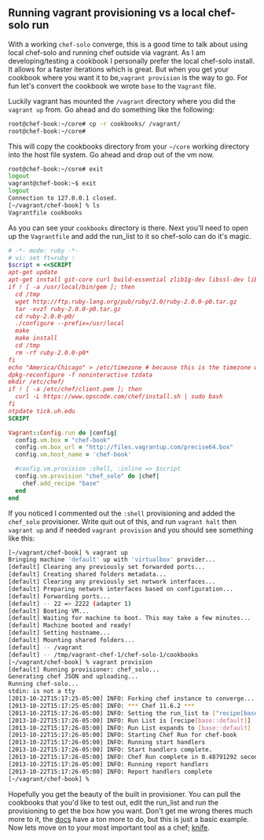 Running vagrant provisioning vs a local chef-solo run
-----------------------------------------------------

With a working `chef-solo` converge, this is a good time to talk about using local chef-solo and running chef outside via vagrant. As I am developing/testing a cookbook I personally prefer the local chef-solo install. It allows for a faster iterations which is great. But when you get your cookbook where you want it to be,`vagrant provision` is the way to go. For fun let's convert the cookbook we wrote `base` to the `Vagrant` file.

Luckily vagrant has mounted the `/vagrant` directory where you did the `vagrant up` from. Go ahead and do something like the following:
```bash
root@chef-book:~/core# cp -r cookbooks/ /vagrant/
root@chef-book:~/core#
```
This will copy the cookbooks directory from your `~/core` working directory into the host file system. Go ahead and drop out of the vm now.
```bash
root@chef-book:~/core# exit
logout
vagrant@chef-book:~$ exit
logout
Connection to 127.0.0.1 closed.
[~/vagrant/chef-book] % ls
Vagrantfile cookbooks
```
As you can see your `cookbooks` directory is there.  Next you'll need to open up the `Vagrantfile` and add the run_list to it so chef-solo can do it's magic.
```ruby
# -*- mode: ruby -*-
# vi: set ft=ruby :
$script = <<SCRIPT
apt-get update
apt-get install git-core curl build-essential zlib1g-dev libssl-dev libreadline6-dev libyaml-dev -y
if ! [ -a /usr/local/bin/gem ]; then
  cd /tmp
  wget http://ftp.ruby-lang.org/pub/ruby/2.0/ruby-2.0.0-p0.tar.gz
  tar -xvzf ruby-2.0.0-p0.tar.gz
  cd ruby-2.0.0-p0/
  ./configure --prefix=/usr/local
  make
  make install
  cd /tmp
  rm -rf ruby-2.0.0-p0*
fi
echo "America/Chicago" > /etc/timezone # because this is the timezone where I live ;)
dpkg-reconfigure -f noninteractive tzdata
mkdir /etc/chef/
if ! [ -a /etc/chef/client.pem ]; then
  curl -L https://www.opscode.com/chef/install.sh | sudo bash
fi
ntpdate tick.uh.edu
SCRIPT

Vagrant::Config.run do |config|
  config.vm.box = "chef-book"
  config.vm.box_url = "http://files.vagrantup.com/precise64.box"
  config.vm.host_name = 'chef-book'

  #config.vm.provision :shell, :inline => $script
  config.vm.provision "chef_solo" do |chef|
    chef.add_recipe "base"
  end
end
```
If you noticed I commented out the `:shell` provisioning and added the `chef_solo` provisioner. Write quit out of this, and run `vagrant halt` then `vagrant up` and if needed `vagrant provision` and you should see something like this:
```bash
[~/vagrant/chef-book] % vagrant up
Bringing machine 'default' up with 'virtualbox' provider...
[default] Clearing any previously set forwarded ports...
[default] Creating shared folders metadata...
[default] Clearing any previously set network interfaces...
[default] Preparing network interfaces based on configuration...
[default] Forwarding ports...
[default] -- 22 => 2222 (adapter 1)
[default] Booting VM...
[default] Waiting for machine to boot. This may take a few minutes...
[default] Machine booted and ready!
[default] Setting hostname...
[default] Mounting shared folders...
[default] -- /vagrant
[default] -- /tmp/vagrant-chef-1/chef-solo-1/cookbooks
[~/vagrant/chef-book] % vagrant provision
[default] Running provisioner: chef_solo...
Generating chef JSON and uploading...
Running chef-solo...
stdin: is not a tty
[2013-10-22T15:17:25-05:00] INFO: Forking chef instance to converge...
[2013-10-22T15:17:25-05:00] INFO: *** Chef 11.6.2 ***
[2013-10-22T15:17:26-05:00] INFO: Setting the run_list to ["recipe[base::default]"] from JSON
[2013-10-22T15:17:26-05:00] INFO: Run List is [recipe[base::default]]
[2013-10-22T15:17:26-05:00] INFO: Run List expands to [base::default]
[2013-10-22T15:17:26-05:00] INFO: Starting Chef Run for chef-book
[2013-10-22T15:17:26-05:00] INFO: Running start handlers
[2013-10-22T15:17:26-05:00] INFO: Start handlers complete.
[2013-10-22T15:17:26-05:00] INFO: Chef Run complete in 0.48791292 seconds
[2013-10-22T15:17:26-05:00] INFO: Running report handlers
[2013-10-22T15:17:26-05:00] INFO: Report handlers complete
[~/vagrant/chef-book] %
```
Hopefully you get the beauty of the built in provisioner. You can pull the cookbooks that you'd like to test out, edit the run_list and run the provisioning to get the box how you want. Don't get me wrong theres much more to it, the [docs](http://docs.vagrantup.com/v2/provisioning/chef_solo.html) have a ton more to do, but this is just a basic example.
Now lets move on to your most important tool as a chef; [knife](../part3/08-knife.md).
